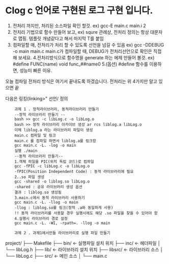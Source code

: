 # Clog c 언어로 구현된 로그 구현 입니다.


1. 전처리 까지만, 처리된 소스파일 확인 할것. ex) gcc-E main.c main.i 2
2. 전치리 기법으로 함수 만들어 보고, ex) squre 관례상, 전처리 정의는 항상 대문자로 맵핑. 템플릿 개념같다고 해서 마지막 T를 붙임
3. 컴파일할 매, 전처리가 처리 할 수 있도록 선언을 넘길 수 있음 ex) gcc -DDEBUG -o main main.c main.c가 컴파일할 때, DEBUG가 전처리선언으로 확인은 직접 해 보세요.
4.전처리방식으로 함수명을 generate 하는 에제 만들어 볼것. ex) #define FUNC(name) void func_##name0
5.(옵션) #define 함수를 이용하면, 성능미 빠른 이유.

오늘 컴파일 전처리 방식은 여기서 끝내도록 하겠습니다. 전처리는 위 4가지만 알고 있으면 끝 

다음은 링킹(linking>" 선언/ 정의 



		과제 1 . 정적라이브러리, 동적라이브러리 만들기
		--정적 라이브러리 만들기 --
		bash >> gcc -c libLog.c -o libLog.o
		bash >> 정적 라이브러리 아카이브 생성 ar rcs liblog.a libLog.o
		이제 liblog.a 라는 라이브러리 파일이 생성
		main.c 컴파일 및 링크
		main.c 를 컴파일 하면서 liblog.a를 링크함
		gcc main.c -L. -log -o main
		실행 ./main
		--동적 라이브러리 만들기--
		1.객체 파일을 PIC(위치 독립 코드)로 컴파일
		gcc -fPIC -c libLog.c -o libLog.o
		-fPIC(Position Independent Code) : 동적 라이브러리에 필요
		2..so 파일 생성
		gcc -shared -o liblog.so libLog.o
		-shared : 공유 라이브러리 생성 옵션
		결과 : liblog.so 생성됨
		3.main.c에서 동적 라이브러리 사용하기
		gcc main.c -L. -llog -o main
		-llog : liblog.so를 링크(정적 .a와 동일하게 사용)
		!! 동적 라이브러리를 사용할 경우 실행시에도 해당 .so 파일을 찾을 수 있어야 함
		4.실행시 라이브러리 경로 설정
		gcc main.c -L. -WI, -rpath=. -llog -o main

		과제 2 . 과제1에서만들 라이브러리로 실행 파일 만들기
  
project/
├── Makefile
├── bin/        ← 실행파일 설치 위치
├── inc/        ← 헤더파일
│   └── libLog.h
├── lib/        ← 라이브러리 설치 위치
├── libsrc/     ← 라이브러리 소스
│   └── libLog.c
├── src/        ← 메인 소스
│   └── main.c
